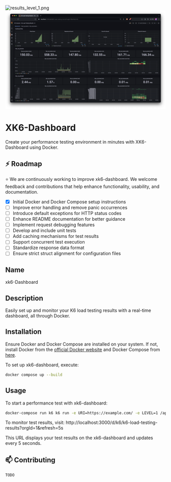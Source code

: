 ![results_level_1.png](../../Desktop/K6PerformanceAnalyzer/docs/images/results_level_1.png)![results_level_1.png](docs%2Fimages%2Fresults_level_1.png)

# XK6-Dashboard

Create your performance testing environment in minutes with XK6-Dashboard using Docker.

## ⚡️ Roadmap

⭐️ We are continuously working to improve xk6-dashboard. We welcome feedback and contributions that help enhance
functionality, usability, and documentation.

- [x] Initial Docker and Docker Compose setup instructions
- [ ] Improve error handling and remove panic occurrences
- [ ] Introduce default exceptions for HTTP status codes
- [ ] Enhance README documentation for better guidance
- [ ] Implement request debugging features
- [ ] Develop and include unit tests
- [ ] Add caching mechanisms for test results
- [ ] Support concurrent test execution
- [ ] Standardize response data format
- [ ] Ensure strict struct alignment for configuration files

## Name

xk6-Dashboard

## Description

Easily set up and monitor your K6 load testing results with a real-time dashboard, all through Docker.

## Installation

Ensure Docker and Docker Compose are installed on your system. If not, install Docker from
the [official Docker website](https://docs.docker.com/get-docker/) and Docker Compose
from [here](https://docs.docker.com/compose/install/).

To set up xk6-dashboard, execute:

```bash
docker compose up --build
```

## Usage

To start a performance test with xk6-dashboard:

```bash
docker-compose run k6 k6 run -e URI=https://example.com/ -e LEVEL=1 /application/app/main.js
```

To monitor test results, visit:
http://localhost:3000/d/k6/k6-load-testing-results?orgId=1&refresh=5s

This URL displays your test results on the xk6-dashboard and updates every 5 seconds.

## 📫 Contributing

```TODO```


